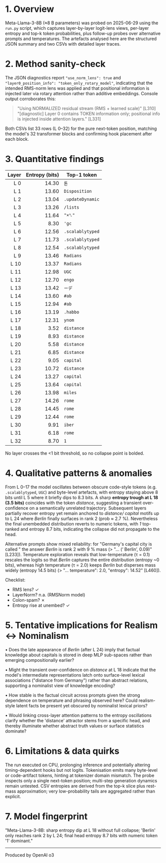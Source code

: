# 1. Overview

Meta-Llama-3-8B (≈8 B parameters) was probed on 2025-06-29 using the `run.py` script, which captures layer-by-layer logit-lens views, per-layer entropy and top-k token probabilities, plus follow-up probes over alternative prompts and temperatures.  The artefacts analysed here are the structured JSON summary and two CSVs with detailed layer traces.

# 2. Method sanity-check

The JSON diagnostics report `"use_norm_lens": true` and `"layer0_position_info": "token_only_rotary_model"`, indicating that the intended RMS-norm lens was applied and that positional information is injected later via rotary attention rather than additive embeddings.  Console output corroborates this:

> "Using NORMALIZED residual stream (RMS + learned scale)" [L310]  
> "[diagnostic] Layer 0 contains TOKEN information only; positional info is injected inside attention layers." [L331]

Both CSVs list 33 rows (L 0–32) for the pure next-token position, matching the model's 32 transformer blocks and confirming hook placement after each block.

# 3. Quantitative findings

| Layer | Entropy (bits) | Top-1 token |
|------:|---------------:|-------------|
| L 0 | 14.30 | `톤` |
| L 1 | 13.60 | `Disposition` |
| L 2 | 13.04 | `.updateDynamic` |
| L 3 | 13.26 | `/lists` |
| L 4 | 11.64 | `"×␤"` |
| L 5 |  8.30 | `'gc` |
| L 6 | 12.56 | `.scalablytyped` |
| L 7 | 11.73 | `.scalablytyped` |
| L 8 | 12.54 | `.scalablytyped` |
| L 9 | 13.46 | `Radians` |
| L 10 | 13.37 | `Radians` |
| L 11 | 12.98 | `UGC` |
| L 12 | 12.70 | `engo` |
| L 13 | 13.42 | `ーデ` |
| L 14 | 13.60 | `#ab` |
| L 15 | 12.94 | `#ab` |
| L 16 | 13.19 | `.habbo` |
| L 17 | 12.31 | `ynom` |
| L 18 |  3.52 | `distance` |
| L 19 |  8.93 | `distance` |
| L 20 |  5.58 | `distance` |
| L 21 |  6.85 | `distance` |
| L 22 |  9.05 | `capital` |
| L 23 | 10.72 | `distance` |
| L 24 | 13.27 | `capital` |
| L 25 | 13.64 | `capital` |
| L 26 | 13.98 | `miles` |
| L 27 | 14.26 | `rome` |
| L 28 | 14.45 | `rome` |
| L 29 | 12.44 | `rome` |
| L 30 |  9.91 | `iber` |
| L 31 |  6.18 | `rome` |
| L 32 |  8.70 | `1` |

No layer crosses the <1 bit threshold, so no collapse point is bolded.

# 4. Qualitative patterns & anomalies

From L 0–17 the model oscillates between obscure code-style tokens (e.g. `.scalablytyped`, `UGC`) and byte-level artefacts, with entropy staying above 8 bits until L 5 where it briefly dips to 8.3 bits.  A sharp **entropy trough at L 18 (3.5 bits)** coincides with the token *distance*, suggesting a transient over-confidence on a semantically unrelated trajectory.  Subsequent layers partially recover entropy yet remain anchored to *distance/ capital* motifs up to L 24 where *Berlin* finally surfaces in rank 2 (prob ≈ 2.7 %).  Nevertheless the final unembedded distribution reverts to numeric tokens, with *1* top-ranked and entropy 8.7 bits, indicating the collapse did not propagate to the head.

Alternative prompts show mixed reliability: for "Germany's capital city is called " the answer *Berlin* is rank 2 with 9 % mass (> "… (‘ Berlin’, 0.09)" [L233]).  Temperature exploration reveals that low-temperature (τ = 0.1) rescales the logits so that *Berlin* captures the entire distribution (entropy ~0 bits), whereas high temperature (τ = 2.0) keeps *Berlin* but disperses mass widely (entropy 14.5 bits) (> "… temperature": 2.0, "entropy": 14.52" [L460]).

Checklist:
- RMS lens? ✓  
- LayerNorm? n.a. (RMSNorm model)  
- Colon-spam? ✗  
- Entropy rise at unembed? ✓

# 5. Tentative implications for Realism ↔ Nominalism

• Does the late appearance of *Berlin* (after L 24) imply that factual knowledge about capitals is stored in deep MLP sub-spaces rather than emerging compositionally earlier?  

• Might the transient over-confidence on *distance* at L 18 indicate that the model's intermediate representations latch onto surface-level lexical associations ("distance from Germany") rather than abstract relations, supporting a nominalist view of knowledge encoding?  

• How stable is the factual circuit across prompts given the strong dependence on temperature and phrasing observed here? Could realism-style latent facts be present yet obscured by nominalist lexical priors?  

• Would linking cross-layer attention patterns to the entropy oscillations clarify whether the 'distance' attractor stems from a specific head, and thereby illuminate whether abstract truth values or surface statistics dominate?  

# 6. Limitations & data quirks

The run executed on CPU, prolonging inference and potentially altering timing-dependent hooks but not logits.  Tokenisation emits many byte-level or code-artifact tokens, hinting at tokenizer domain mismatch.  The probe inspects only a single next-token position; multi-step generation dynamics remain untested.  CSV entropies are derived from the top-k slice plus rest-mass approximation; very low-probability tails are aggregated rather than explicit.

# 7. Model fingerprint

"Meta-Llama-3-8B: sharp entropy dip at L 18 without full collapse; 'Berlin' only reaches rank 2 by L 24; final head entropy 8.7 bits with numeric token '1' dominant."

---
Produced by OpenAI o3
